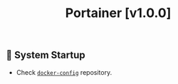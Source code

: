<h1 id="top" align="center">Portainer [v1.0.0]</h1>

<br/>

<h2 id="system-startup">🚀 System Startup</h2>

- Check [`docker-config`](https://github.com/staucktion/docker-config) repository.

